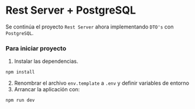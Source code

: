 # Rest Server + PostgreSQL

Se continúa el proyecto `Rest Server` ahora implementando `DTO's` con `PostgreSQL`.

### Para iniciar proyecto

1. Instalar las dependencias. 
```
npm install
```
2. Renombrar el archivo `env.template` a `.env` y definir variables de entorno
3. Arrancar la aplicación con:
```
npm run dev
```
